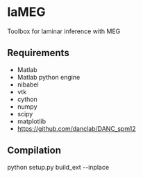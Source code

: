 # laMEG
Toolbox for laminar inference with MEG

## Requirements
* Matlab
* Matlab python engine
* nibabel
* vtk
* cython
* numpy
* scipy
* matplotlib
* https://github.com/danclab/DANC_spm12

## Compilation
python setup.py build_ext --inplace
